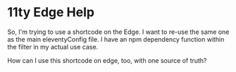 # 11ty Edge Help

So, I'm trying to use a shortcode on the Edge. I want to re-use the same one as the main eleventyConfig file. I have an npm dependency function within the filter in my actual use case.

How can I use this shortcode on edge, too, with one source of truth?